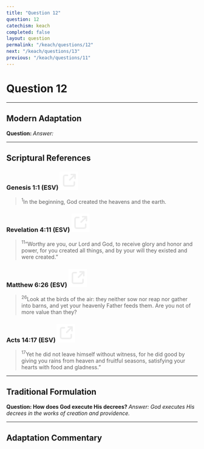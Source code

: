 ```yaml
---
title: "Question 12"
question: 12
catechism: keach
completed: false
layout: question
permalink: "/keach/questions/12"
next: "/keach/questions/13"
previous: "/keach/questions/11"
---
```

# Question 12
---
## Modern Adaptation
<strong>
    Question:
</strong>

<em>
    Answer:
</em>

---
## Scriptural References
### Genesis 1:1 (ESV) <a href="https://biblegateway.com/passage/?search=Genesis+1%3A1&version=ESV"><img src="/assets/svg/link.svg"/></a>
> <sup>1</sup>In the beginning, God created the heavens and the earth.

### Revelation 4:11 (ESV) <a href="https://biblegateway.com/passage/?search=Revelation+4%3A11&version=ESV"><img src="/assets/svg/link.svg"/></a>
> <sup>11</sup>“Worthy are you, our Lord and God, to receive glory and honor and power, for you created all things, and by your will they existed and were created.”

### Matthew 6:26 (ESV) <a href="https://biblegateway.com/passage/?search=Matthew+6%3A26&version=ESV"><img src="/assets/svg/link.svg"/></a>
> <sup>26</sup>Look at the birds of the air: they neither sow nor reap nor gather into barns, and yet your heavenly Father feeds them. Are you not of more value than they?

### Acts 14:17 (ESV) <a href="https://biblegateway.com/passage/?search=Acts+14%3A17&version=ESV"><img src="/assets/svg/link.svg"/></a>
> <sup>17</sup>Yet he did not leave himself without witness, for he did good by giving you rains from heaven and fruitful seasons, satisfying your hearts with food and gladness.”

---
## Traditional Formulation
<strong>
    Question: How does God execute His decrees?
</strong>

<em>
    Answer: God executes His decrees in the works of creation and providence.
</em>

---
## Adaptation Commentary
